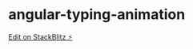 # angular-typing-animation

[Edit on StackBlitz ⚡️](https://stackblitz.com/edit/angular-typing-animation)